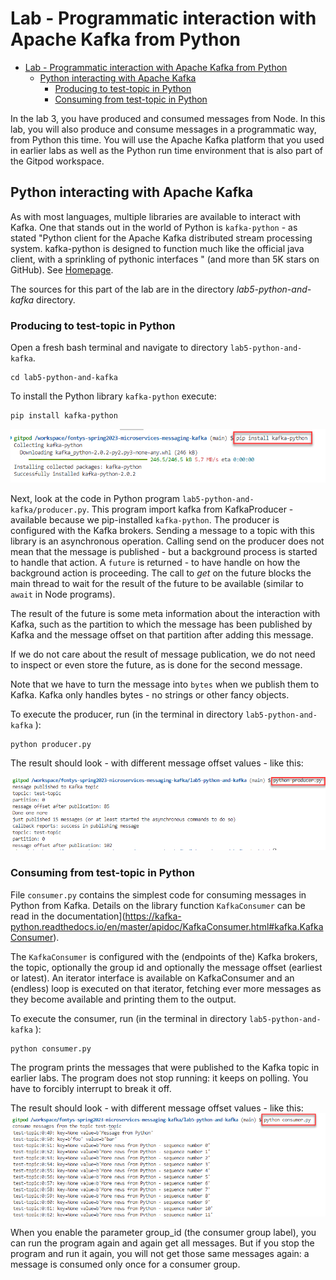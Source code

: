 # Lab - Programmatic interaction with Apache Kafka from Python

- [Lab - Programmatic interaction with Apache Kafka from Python](#lab---programmatic-interaction-with-apache-kafka-from-python)
  - [Python interacting with Apache Kafka](#python-interacting-with-apache-kafka)
    - [Producing to test-topic in Python](#producing-to-test-topic-in-python)
    - [Consuming from test-topic in Python](#consuming-from-test-topic-in-python)

In the lab 3, you have produced and consumed messages from Node. In this lab, you will also produce and consume messages in a programmatic way, from Python this time. You will use the Apache Kafka platform that you used in earlier labs as well as the Python run time environment that is also part of the Gitpod workspace. 

## Python interacting with Apache Kafka

As with most languages, multiple libraries are available to interact with Kafka. One that stands out in the world of Python is `kafka-python` - as stated "Python client for the Apache Kafka distributed stream processing system. kafka-python is designed to function much like the official java client, with a sprinkling of pythonic interfaces " (and more than 5K stars on GitHub). See [Homepage](https://pypi.org/project/kafka-python/). 

The sources for this part of the lab are in the directory *lab5-python-and-kafka* directory.

### Producing to test-topic in Python

Open a fresh bash terminal and navigate to directory `lab5-python-and-kafka`.

```
cd lab5-python-and-kafka
```

To install the Python library `kafka-python` execute:

```
pip install kafka-python
```

![](images/pip-kafka-python.png)

Next, look at the code in Python program `lab5-python-and-kafka/producer.py`. This program import kafka from KafkaProducer - available because we pip-installed `kafka-python`. The producer is configured with the Kafka brokers. Sending a message to a topic with this library is an asynchronous operation. Calling send on the producer does not mean that the message is published - but a background process is started to handle that action. A `future` is returned - to have handle on how the background action is proceeding. The call to *get* on the future blocks the main thread to wait for the result of the future to be available (similar to `await` in Node programs).

The result of the future is some meta information about the interaction with Kafka, such as the partition to which the message has been published by Kafka and the message offset on that partition after adding this message.

If we do not care about the result of message publication, we do not need to inspect or even store the future, as is done for the second message.

Note that we have to turn the message into `bytes` when we publish them to Kafka. Kafka only handles bytes - no strings or other fancy objects.

To execute the producer, run (in the terminal in directory `lab5-python-and-kafka` ):

```
python producer.py
```
The result should look - with different message offset values - like this:

![](images/producer-run.png)


### Consuming from test-topic in Python

File `consumer.py` contains the simplest code for consuming messages in Python from Kafka. Details on the library function `KafkaConsumer` can be read in the documentation](https://kafka-python.readthedocs.io/en/master/apidoc/KafkaConsumer.html#kafka.KafkaConsumer).

The `KafkaConsumer` is configured with the (endpoints of the) Kafka brokers, the topic, optionally the group id and optionally the message offset (earliest or latest). An iterator interface is available on KafkaConsumer and an (endless) loop is executed on that iterator, fetching ever more messages as they become available and printing them to the output.  

To execute the consumer, run (in the terminal in directory `lab5-python-and-kafka` ):

```
python consumer.py
```

The program prints the messages that were published to the Kafka topic in earlier labs. The program does not stop running: it keeps on polling. You have to forcibly interrupt to break it off.

The result should look - with different message offset values - like this:
![](images/consumer.png)

When you enable the parameter group_id (the consumer group label), you can run the program again and again get all messages. But if you stop the program and run it again, you will not get those same messages again: a message is consumed only once for a consumer group.
